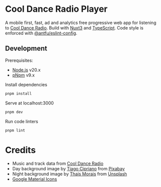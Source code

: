 # Cool Dance Radio Player

A mobile first, fast, ad and analytics free progressive web app for listening to [Cool Dance Radio](https://www.cooldanceradio.com/). Build with [Nuxt3](https://nuxt.com/) and [TypeScript](https://www.typescriptlang.org/).
Code style is enforced with [@antfu/eslint-config](https://github.com/antfu/eslint-config).

## Development

Prerequisites:
- [Node.js](https://nodejs.org/) v20.x
- [pNpm](https://pnpm.io/) v9.x

Install dependencies
```bash
pnpm install
```

Serve at localhost:3000
```bash
pnpm dev
```

Run code linters
```bash
pnpm lint
```

# Credits

- Music and track data from [Cool Dance Radio](https://www.cooldanceradio.com/)
- Day background image by [Tiago Cipriano](https://pixabay.com/users/tiagocipriano-8062125/?utm_source=link-attribution&utm_medium=referral&utm_campaign=image&utm_content=3157732) from [Pixabay](https://pixabay.com//?utm_source=link-attribution&utm_medium=referral&utm_campaign=image&utm_content=3157732)
- Night background image by [Thais Morais](https://unsplash.com/@tata_morais?utm_source=unsplash&utm_medium=referral&utm_content=creditCopyText) from [Unsplash](https://unsplash.com/photos/uxLHRLkwzhI?utm_source=unsplash&utm_medium=referral)
- [Google Material Icons](https://icon-sets.iconify.design/ic/)
